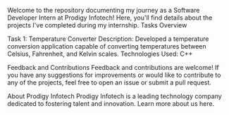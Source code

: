 Welcome to the repository documenting my journey as a Software Developer Intern at Prodigy Infotech! Here, you'll find details about the projects I've completed during my internship.
Tasks Overview

Task 1: Temperature Converter Description: Developed a temperature conversion application capable of converting temperatures between Celsius, Fahrenheit, and Kelvin scales. Technologies Used: C++

Feedback and Contributions Feedback and contributions are welcome! If you have any suggestions for improvements or would like to contribute to any of the projects, feel free to open an issue or submit a pull request.

About Prodigy Infotech Prodigy Infotech is a leading technology company dedicated to fostering talent and innovation. Learn more about us here.

